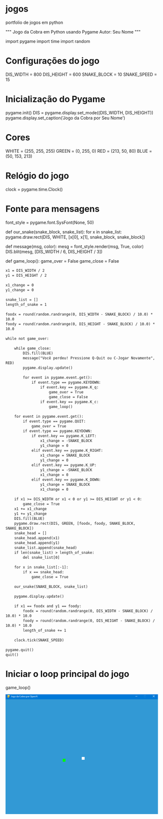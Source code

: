 # jogos
portfolio de jogos em python

"""
Jogo da Cobra em Python usando Pygame
Autor: Seu Nome
"""

import pygame
import time
import random

# Configurações do jogo
DIS_WIDTH = 800
DIS_HEIGHT = 600
SNAKE_BLOCK = 10
SNAKE_SPEED = 15

# Inicialização do Pygame
pygame.init()
DIS = pygame.display.set_mode((DIS_WIDTH, DIS_HEIGHT))
pygame.display.set_caption('Jogo da Cobra por Seu Nome')

# Cores
WHITE = (255, 255, 255)
GREEN = (0, 255, 0)
RED = (213, 50, 80)
BLUE = (50, 153, 213)

# Relógio do jogo
clock = pygame.time.Clock()

# Fonte para mensagens
font_style = pygame.font.SysFont(None, 50)

def our_snake(snake_block, snake_list):
    for x in snake_list:
        pygame.draw.rect(DIS, WHITE, [x[0], x[1], snake_block, snake_block])

def message(msg, color):
    mesg = font_style.render(msg, True, color)
    DIS.blit(mesg, [DIS_WIDTH / 6, DIS_HEIGHT / 3])

def game_loop():
    game_over = False
    game_close = False

    x1 = DIS_WIDTH / 2
    y1 = DIS_HEIGHT / 2

    x1_change = 0
    y1_change = 0

    snake_list = []
    length_of_snake = 1

    foodx = round(random.randrange(0, DIS_WIDTH - SNAKE_BLOCK) / 10.0) * 10.0
    foody = round(random.randrange(0, DIS_HEIGHT - SNAKE_BLOCK) / 10.0) * 10.0

    while not game_over:

        while game_close:
            DIS.fill(BLUE)
            message("Você perdeu! Pressione Q-Quit ou C-Jogar Novamente", RED)
            pygame.display.update()

            for event in pygame.event.get():
                if event.type == pygame.KEYDOWN:
                    if event.key == pygame.K_q:
                        game_over = True
                        game_close = False
                    if event.key == pygame.K_c:
                        game_loop()

        for event in pygame.event.get():
            if event.type == pygame.QUIT:
                game_over = True
            if event.type == pygame.KEYDOWN:
                if event.key == pygame.K_LEFT:
                    x1_change = -SNAKE_BLOCK
                    y1_change = 0
                elif event.key == pygame.K_RIGHT:
                    x1_change = SNAKE_BLOCK
                    y1_change = 0
                elif event.key == pygame.K_UP:
                    y1_change = -SNAKE_BLOCK
                    x1_change = 0
                elif event.key == pygame.K_DOWN:
                    y1_change = SNAKE_BLOCK
                    x1_change = 0

        if x1 >= DIS_WIDTH or x1 < 0 or y1 >= DIS_HEIGHT or y1 < 0:
            game_close = True
        x1 += x1_change
        y1 += y1_change
        DIS.fill(BLUE)
        pygame.draw.rect(DIS, GREEN, [foodx, foody, SNAKE_BLOCK, SNAKE_BLOCK])
        snake_head = []
        snake_head.append(x1)
        snake_head.append(y1)
        snake_list.append(snake_head)
        if len(snake_list) > length_of_snake:
            del snake_list[0]

        for x in snake_list[:-1]:
            if x == snake_head:
                game_close = True

        our_snake(SNAKE_BLOCK, snake_list)

        pygame.display.update()

        if x1 == foodx and y1 == foody:
            foodx = round(random.randrange(0, DIS_WIDTH - SNAKE_BLOCK) / 10.0) * 10.0
            foody = round(random.randrange(0, DIS_HEIGHT - SNAKE_BLOCK) / 10.0) * 10.0
            length_of_snake += 1

        clock.tick(SNAKE_SPEED)

    pygame.quit()
    quit()

# Iniciar o loop principal do jogo
game_loop()

![Jogo da Cobra](cobra.png)


